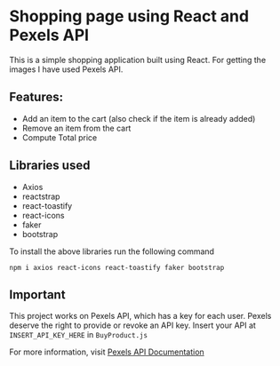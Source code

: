 # Shopping page using React and Pexels API

This is a simple shopping application built using React. For getting the images I have used Pexels API.

## Features:

- Add an item to the cart (also check if the item is already added)
- Remove an item from the cart
- Compute Total price

## Libraries used

- Axios
- reactstrap
- react-toastify
- react-icons
- faker
- bootstrap

To install the above libraries run the following command

```
npm i axios react-icons react-toastify faker bootstrap
```

## Important

This project works on Pexels API, which has a key for each user. Pexels deserve the right to provide or revoke an API key. Insert your API at `INSERT_API_KEY_HERE` in `BuyProduct.js`

For more information, visit [Pexels API Documentation](https://www.pexels.com/api/documentation/)
